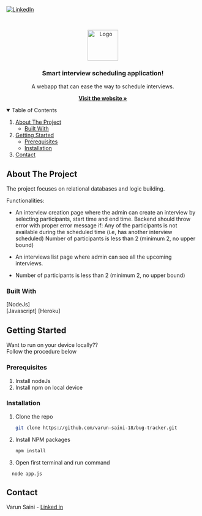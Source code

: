 [![LinkedIn][linkedin-shield]][linkedin-url]



<!-- PROJECT LOGO -->
<br />
<p align="center">
  <a href="https://1drv.ms/u/s!Ar_vfbHCB9exc2gL-vC3tKlqaXo?e=QzYVfC">
    <img src="https://www.mpug.com/wp-content/uploads/2020/03/new-project-logo.png" alt="Logo" width="80" height="80">
  </a>

  <h3 align="center">Smart interview scheduling application!</h3>

  <p align="center">
    A webapp that can ease the way to schedule interviews.
  <p  align="center">
    <a href="https://manage-interviews.herokuapp.com/"><strong>Visit the website »</strong></a>
 <p/>
  </p>
</p>



<!-- TABLE OF CONTENTS -->
<details open="open">
  <summary>Table of Contents</summary>
  <ol>
    <li>
      <a href="#about-the-project">About The Project</a>
      <ul>
        <li><a href="#built-with">Built With</a></li>
      </ul>
    </li>
    <li>
      <a href="#getting-started">Getting Started</a>
      <ul>
        <li><a href="#prerequisites">Prerequisites</a></li>
        <li><a href="#installation">Installation</a></li>
      </ul>
    </li>
    <li><a href="#contact">Contact</a></li>
  </ol>
</details>



<!-- ABOUT THE PROJECT -->
## About The Project


The project focuses on relational databases and logic building.

Functionalities:
* An interview creation page where the admin can create an interview by selecting participants, start time and end time. Backend should throw error with proper error message if: 
Any of the participants is not available during the scheduled time (i.e, has another interview scheduled)
Number of participants is less than 2 (minimum 2, no upper bound)

* An interviews list page where admin can see all the upcoming interviews.

* Number of participants is less than 2 (minimum 2, no upper bound)

### Built With
 [NodeJs]    
 [Javascript] 
 [Heroku]  



<!-- GETTING STARTED -->
## Getting Started

Want to run on your device locally??    
Follow the procedure below

### Prerequisites

1. Install nodeJs
2. Install npm on local device


### Installation

1. Clone the repo
   ```sh
   git clone https://github.com/varun-saini-18/bug-tracker.git
   ```
2. Install NPM packages
   ```sh
   npm install
   
   ```
   
3. Open first terminal and run command
```JS
  node app.js
   ```


<!-- CONTACT -->
## Contact

Varun Saini - [Linked in](https://www.linkedin.com/in/varun-sainii/)




[linkedin-shield]: https://img.shields.io/badge/-LinkedIn-black.svg?style=for-the-badge&logo=linkedin&colorB=555
[linkedin-url]: https://www.linkedin.com/in/varun-sainii
[product-screenshot]: images/bug_tracker_login_ss.png
[product-screenshot1]: images/bug_tracker_db_ss.png
[product-screenshot2]: images/bug_tracker_open_ss.png
